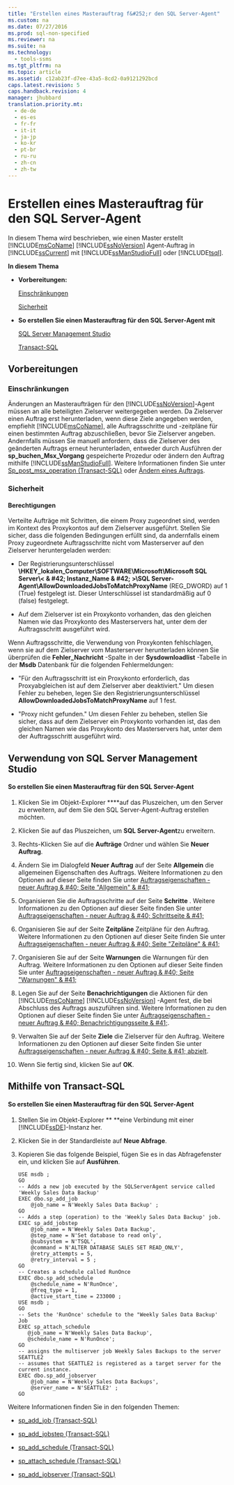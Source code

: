 ```yaml
---
title: "Erstellen eines Masterauftrag f&#252;r den SQL Server-Agent"
ms.custom: na
ms.date: 07/27/2016
ms.prod: sql-non-specified
ms.reviewer: na
ms.suite: na
ms.technology: 
  - tools-ssms
ms.tgt_pltfrm: na
ms.topic: article
ms.assetid: c12ab23f-d7ee-43a5-8cd2-0a9121292bcd
caps.latest.revision: 5
caps.handback.revision: 4
manager: jhubbard
translation.priority.mt: 
  - de-de
  - es-es
  - fr-fr
  - it-it
  - ja-jp
  - ko-kr
  - pt-br
  - ru-ru
  - zh-cn
  - zh-tw
---
```

# Erstellen eines Masterauftrag f&#252;r den SQL Server-Agent
In diesem Thema wird beschrieben, wie einen Master erstellt [!INCLUDE[msCoName](../content/includes/msCoName_md.md)] [!INCLUDE[ssNoVersion](../content/includes/ssNoVersion_md.md)] Agent-Auftrag in [!INCLUDE[ssCurrent](../content/includes/ssCurrent_md.md)] mit [!INCLUDE[ssManStudioFull](../content/includes/ssManStudioFull_md.md)] oder [!INCLUDE[tsql](../content/includes/tsql_md.md)].  
  
**In diesem Thema**  
  
-   **Vorbereitungen:**  
  
    [Einschränkungen](#Restrictions)  
  
    [Sicherheit](#Security)  
  
-   **So erstellen Sie einen Masterauftrag für den SQL Server-Agent mit**  
  
    [SQL Server Management Studio](#SSMSProcedure)  
  
    [Transact-SQL](#TsqlProcedure)  
  
## <a name="BeforeYouBegin"></a>Vorbereitungen  
  
### <a name="Restrictions"></a>Einschränkungen  
Änderungen an Masteraufträgen für den [!INCLUDE[ssNoVersion](../content/includes/ssNoVersion_md.md)]-Agent müssen an alle beteiligten Zielserver weitergegeben werden. Da Zielserver einen Auftrag erst herunterladen, wenn diese Ziele angegeben werden, empfiehlt [!INCLUDE[msCoName](../content/includes/msCoName_md.md)], alle Auftragsschritte und -zeitpläne für einen bestimmten Auftrag abzuschließen, bevor Sie Zielserver angeben. Andernfalls müssen Sie manuell anfordern, dass die Zielserver des geänderten Auftrags erneut herunterladen, entweder durch Ausführen der **sp\_buchen\_Msx\_Vorgang** gespeicherte Prozedur oder ändern den Auftrag mithilfe [!INCLUDE[ssManStudioFull](../content/includes/ssManStudioFull_md.md)]. Weitere Informationen finden Sie unter [Sp_post_msx_operation (Transact-SQL)](assetId:///085deef8-2709-4da9-bb97-9ab32effdacf) oder [Ändern eines Auftrags](../content/Modify-a-Job.md).  
  
### <a name="Security"></a>Sicherheit  
  
#### <a name="Permissions"></a>Berechtigungen  
Verteilte Aufträge mit Schritten, die einem Proxy zugeordnet sind, werden im Kontext des Proxykontos auf dem Zielserver ausgeführt. Stellen Sie sicher, dass die folgenden Bedingungen erfüllt sind, da andernfalls einem Proxy zugeordnete Auftragsschritte nicht vom Masterserver auf den Zielserver heruntergeladen werden:  
  
-   Der Registrierungsunterschlüssel **\\HKEY\_lokalen\_Computer\\SOFTWARE\\Microsoft\\Microsoft SQL Server\\< & #42; Instanz\_Name & #42; >\\SQL Server-Agent\\AllowDownloadedJobsToMatchProxyName** (REG\_DWORD) auf 1 (True) festgelegt ist. Dieser Unterschlüssel ist standardmäßig auf 0 (false) festgelegt.  
  
-   Auf dem Zielserver ist ein Proxykonto vorhanden, das den gleichen Namen wie das Proxykonto des Masterservers hat, unter dem der Auftragsschritt ausgeführt wird.  
  
Wenn Auftragsschritte, die Verwendung von Proxykonten fehlschlagen, wenn sie auf dem Zielserver vom Masterserver herunterladen können Sie überprüfen die **Fehler\_Nachricht** -Spalte in der **Sysdownloadlist** -Tabelle in der **Msdb** Datenbank für die folgenden Fehlermeldungen:  
  
-   "Für den Auftragsschritt ist ein Proxykonto erforderlich, das Proxyabgleichen ist auf dem Zielserver aber deaktiviert." Um diesen Fehler zu beheben, legen Sie den Registrierungsunterschlüssel **AllowDownloadedJobsToMatchProxyName** auf 1 fest.  
  
-   "Proxy nicht gefunden." Um diesen Fehler zu beheben, stellen Sie sicher, dass auf dem Zielserver ein Proxykonto vorhanden ist, das den gleichen Namen wie das Proxykonto des Masterservers hat, unter dem der Auftragsschritt ausgeführt wird.  
  
## <a name="SSMSProcedure"></a>Verwendung von SQL Server Management Studio  
  
#### So erstellen Sie einen Masterauftrag für den SQL Server-Agent  
  
1.  Klicken Sie im Objekt-Explorer ****auf das Pluszeichen, um den Server zu erweitern, auf dem Sie den SQL Server-Agent-Auftrag erstellen möchten.  
  
2.  Klicken Sie auf das Pluszeichen, um **SQL Server-Agent**zu erweitern.  
  
3.  Rechts\-Klicken Sie auf die **Aufträge** Ordner und wählen Sie **Neuer Auftrag**.  
  
4.  Ändern Sie im Dialogfeld **Neuer Auftrag** auf der Seite **Allgemein** die allgemeinen Eigenschaften des Auftrags. Weitere Informationen zu den Optionen auf dieser Seite finden Sie unter [Auftragseigenschaften - neuer Auftrag & #40; Seite "Allgemein" & #41;](../content/Job-Properties---New-Job--General-Page-.md)  
  
5.  Organisieren Sie die Auftragsschritte auf der Seite **Schritte** . Weitere Informationen zu den Optionen auf dieser Seite finden Sie unter [Auftragseigenschaften - neuer Auftrag & #40; Schrittseite & #41;](../content/Job-Properties---New-Job--Steps-Page-.md)  
  
6.  Organisieren Sie auf der Seite **Zeitpläne** Zeitpläne für den Auftrag. Weitere Informationen zu den Optionen auf dieser Seite finden Sie unter [Auftragseigenschaften - neuer Auftrag & #40; Seite "Zeitpläne" & #41;](../content/Job-Properties---New-Job--Schedules-Page-.md)  
  
7.  Organisieren Sie auf der Seite **Warnungen** die Warnungen für den Auftrag. Weitere Informationen zu den Optionen auf dieser Seite finden Sie unter [Auftragseigenschaften - neuer Auftrag & #40; Seite "Warnungen" & #41;](../content/Job-Properties---New-Job--Alerts-Page-.md)  
  
8.  Legen Sie auf der Seite **Benachrichtigungen** die Aktionen für den [!INCLUDE[msCoName](../content/includes/msCoName_md.md)] [!INCLUDE[ssNoVersion](../content/includes/ssNoVersion_md.md)] -Agent fest, die bei Abschluss des Auftrags auszuführen sind. Weitere Informationen zu den Optionen auf dieser Seite finden Sie unter [Auftragseigenschaften - neuer Auftrag & #40; Benachrichtigungsseite & #41;](../content/Job-Properties---New-Job--Notifications-Page-.md).  
  
9. Verwalten Sie auf der Seite **Ziele** die Zielserver für den Auftrag. Weitere Informationen zu den Optionen auf dieser Seite finden Sie unter [Auftragseigenschaften - neuer Auftrag & #40; Seite & #41; abzielt](../content/Job-Properties---New-Job--Targets-Page-.md).  
  
10. Wenn Sie fertig sind, klicken Sie auf **OK**.  
  
## <a name="TsqlProcedure"></a>Mithilfe von Transact\-SQL  
  
#### So erstellen Sie einen Masterauftrag für den SQL Server-Agent  
  
1.  Stellen Sie im Objekt-Explorer ** **eine Verbindung mit einer [!INCLUDE[ssDE](../content/includes/ssDE_md.md)]-Instanz her.  
  
2.  Klicken Sie in der Standardleiste auf **Neue Abfrage**.  
  
3.  Kopieren Sie das folgende Beispiel, fügen Sie es in das Abfragefenster ein, und klicken Sie auf **Ausführen**.  
  
    ```  
    USE msdb ;  
    GO  
    -- Adds a new job executed by the SQLServerAgent service called 'Weekly Sales Data Backup'  
    EXEC dbo.sp_add_job  
        @job_name = N'Weekly Sales Data Backup' ;  
    GO  
    -- Adds a step (operation) to the 'Weekly Sales Data Backup' job.  
    EXEC sp_add_jobstep  
        @job_name = N'Weekly Sales Data Backup',  
        @step_name = N'Set database to read only',  
        @subsystem = N'TSQL',  
        @command = N'ALTER DATABASE SALES SET READ_ONLY',   
        @retry_attempts = 5,  
        @retry_interval = 5 ;  
    GO  
    -- Creates a schedule called RunOnce  
    EXEC dbo.sp_add_schedule  
        @schedule_name = N'RunOnce',  
        @freq_type = 1,  
        @active_start_time = 233000 ;  
    USE msdb ;  
    GO  
    -- Sets the 'RunOnce' schedule to the "Weekly Sales Data Backup' Job  
    EXEC sp_attach_schedule  
       @job_name = N'Weekly Sales Data Backup',  
       @schedule_name = N'RunOnce';  
    GO  
    -- assigns the multiserver job Weekly Sales Backups to the server SEATTLE2  
    -- assumes that SEATTLE2 is registered as a target server for the current instance.  
    EXEC dbo.sp_add_jobserver  
        @job_name = N'Weekly Sales Data Backups',  
        @server_name = N'SEATTLE2' ;  
    GO  
    ```  
  
Weitere Informationen finden Sie in den folgenden Themen:  
  
-   [sp_add_job (Transact-SQL)](assetId:///6ca8fe2c-7b1c-4b59-b4c7-e3b7485df274)  
  
-   [sp_add_jobstep (Transact-SQL)](assetId:///97900032-523d-49d6-9865-2734fba1c755)  
  
-   [sp_add_schedule (Transact-SQL)](assetId:///9060aae3-3ddd-40a5-83bb-3ea7ab1ffbd7)  
  
-   [sp_attach_schedule (Transact-SQL)](assetId:///80c80eaf-cf23-4ed8-b8dd-65fe59830dd1)  
  
-   [sp_add_jobserver (Transact-SQL)](assetId:///485252cc-0081-490a-9bd1-cbbd68eea286)  
  
